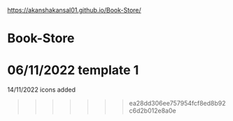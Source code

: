 https://akanshakansal01.github.io/Book-Store/

# Book-Store
# 06/11/2022 template 1
14/11/2022 icons added
>>>>>>> ea28dd306ee757954fcf8ed8b92c6d2b012e8a0e
